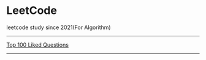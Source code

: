 # LeetCode
leetcode study since 2021(For Algorithm)

--------------------------------
             
[Top 100 Liked Questions](https://leetcode.com/problemset/all/?listId=79h8rn6)
     
        
---------------------------------